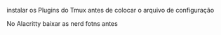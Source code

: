 instalar os Plugins do Tmux antes de colocar o arquivo de configuração 


No Alacritty baixar as nerd fotns antes 
